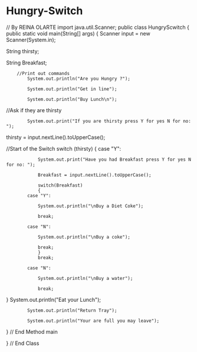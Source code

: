Hungry-Switch
=============
//   By  REINA  OLARTE
import java.util.Scanner;
public class HungryScwitch
{
public static void main(String[] args)
{
Scanner input = new Scanner(System.in);

String thirsty;

String Breakfast;

		//Print out commands
			System.out.println("Are you Hungry ?");

			System.out.println("Get in line");

			System.out.println("Buy Lunch\n");

//Ask if they are thirsty

			System.out.print("If you are thirsty press Y for yes N for no: ");

thirsty = input.nextLine().toUpperCase();

//Start of the Switch
			switch (thirsty)
			{
			case "Y":

				System.out.print("Have you had Breakfast press Y for yes N for no: ");
				
				Breakfast = input.nextLine().toUpperCase();
				
				switch(Breakfast)
				{
			case "Y":
					
				System.out.println("\nBuy a Diet Coke");
				
				break;
				
			case "N":
				
				System.out.println("\nBuy a coke");
				
				break;
				}
				break;
				
			case "N":
				
				System.out.println("\nBuy a water");
				
				break;
}
			System.out.println("Eat your Lunch");
			
			System.out.println("Return Tray");
			
			System.out.println("Your are full you may leave");
			
}			// End Method main

}			// End Class
